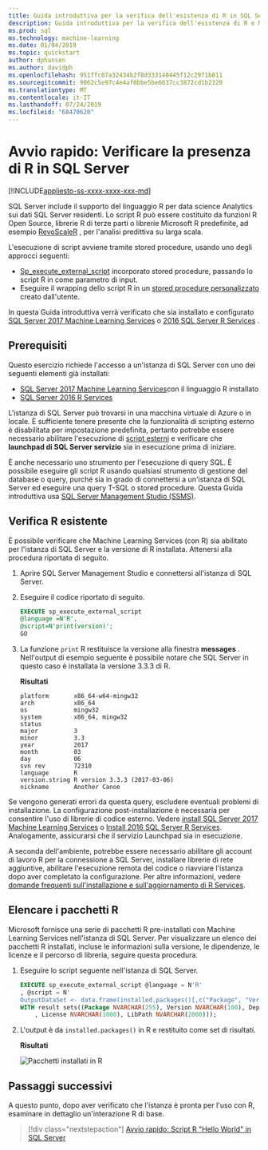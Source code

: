 ```yaml
---
title: Guida introduttiva per la verifica dell'esistenza di R in SQL Server
description: Guida introduttiva per la verifica dell'esistenza di R e Machine Learning Services in SQL Server.
ms.prod: sql
ms.technology: machine-learning
ms.date: 01/04/2019
ms.topic: quickstart
author: dphansen
ms.author: davidph
ms.openlocfilehash: 951ffc07a32434b2f8d333140445f12c2971b811
ms.sourcegitcommit: 9062c5e97c4e4af0bbe5be6637cc3872cd1b2320
ms.translationtype: MT
ms.contentlocale: it-IT
ms.lasthandoff: 07/24/2019
ms.locfileid: "68470620"
---
```

# <a name="quickstart-verify-r-exists-in-sql-server"></a>Avvio rapido: Verificare la presenza di R in SQL Server 
[!INCLUDE[appliesto-ss-xxxx-xxxx-xxx-md](../../includes/appliesto-ss-xxxx-xxxx-xxx-md.md)]

SQL Server include il supporto del linguaggio R per data science Analytics sui dati SQL Server residenti. Lo script R può essere costituito da funzioni R Open Source, librerie R di terze parti o librerie Microsoft R predefinite, ad esempio [RevoScaleR](../r/revoscaler-overview.md) , per l'analisi predittiva su larga scala.

L'esecuzione di script avviene tramite stored procedure, usando uno degli approcci seguenti:

+ [Sp_execute_external_script](https://docs.microsoft.com/sql/relational-databases/system-stored-procedures/sp-execute-external-script-transact-sql) incorporato stored procedure, passando lo script R in come parametro di input.
+ Eseguire il wrapping dello script R in un [stored procedure personalizzato](sqldev-in-database-r-for-sql-developers.md) creato dall'utente.

In questa Guida introduttiva verrà verificato che sia installato e configurato [SQL Server 2017 Machine Learning Services](../what-is-sql-server-machine-learning.md) o [2016 SQL Server R Services](../r/sql-server-r-services.md) .

## <a name="prerequisites"></a>Prerequisiti

Questo esercizio richiede l'accesso a un'istanza di SQL Server con uno dei seguenti elementi già installati:

+ [SQL Server 2017 Machine Learning Services](../install/sql-machine-learning-services-windows-install.md)con il linguaggio R installato
+ [SQL Server 2016 R Services](../install/sql-r-services-windows-install.md)

L'istanza di SQL Server può trovarsi in una macchina virtuale di Azure o in locale. È sufficiente tenere presente che la funzionalità di scripting esterno è disabilitata per impostazione predefinita, pertanto potrebbe essere necessario abilitare l'esecuzione di [script esterni](../install/sql-machine-learning-services-windows-install.md#bkmk_enableFeature) e verificare che **launchpad di SQL Server servizio** sia in esecuzione prima di iniziare.

È anche necessario uno strumento per l'esecuzione di query SQL. È possibile eseguire gli script R usando qualsiasi strumento di gestione del database o query, purché sia in grado di connettersi a un'istanza di SQL Server ed eseguire una query T-SQL o stored procedure. Questa Guida introduttiva usa [SQL Server Management Studio (SSMS)](https://docs.microsoft.com/sql/ssms/sql-server-management-studio-ssms).

## <a name="verify-r-exists"></a>Verifica R esistente

È possibile verificare che Machine Learning Services (con R) sia abilitato per l'istanza di SQL Server e la versione di R installata. Attenersi alla procedura riportata di seguito.

1. Aprire SQL Server Management Studio e connettersi all'istanza di SQL Server.

2. Eseguire il codice riportato di seguito. 

    ```SQL
    EXECUTE sp_execute_external_script
    @language =N'R',
    @script=N'print(version)';
    GO
    ```

3. La funzione `print` R restituisce la versione alla finestra **messages** . Nell'output di esempio seguente è possibile notare che SQL Server in questo caso è installata la versione 3.3.3 di R.

    **Risultati**

    ```text
    platform       x86_64-w64-mingw32          
    arch           x86_64                      
    os             mingw32                     
    system         x86_64, mingw32             
    status                                     
    major          3                           
    minor          3.3                         
    year           2017                        
    month          03                          
    day            06                          
    svn rev        72310                       
    language       R                           
    version.string R version 3.3.3 (2017-03-06)
    nickname       Another Canoe               
    ```

Se vengono generati errori da questa query, escludere eventuali problemi di installazione. La configurazione post-installazione è necessaria per consentire l'uso di librerie di codice esterno. Vedere [install SQL Server 2017 Machine Learning Services](../install/sql-machine-learning-services-windows-install.md) o [Install 2016 SQL Server R Services](../install/sql-r-services-windows-install.md). Analogamente, assicurarsi che il servizio Launchpad sia in esecuzione.

A seconda dell'ambiente, potrebbe essere necessario abilitare gli account di lavoro R per la connessione a SQL Server, installare librerie di rete aggiuntive, abilitare l'esecuzione remota del codice o riavviare l'istanza dopo aver completato la configurazione. Per altre informazioni, vedere [domande frequenti sull'installazione e sull'aggiornamento di R Services](../r/upgrade-and-installation-faq-sql-server-r-services.md).

## <a name="list-r-packages"></a>Elencare i pacchetti R

Microsoft fornisce una serie di pacchetti R pre-installati con Machine Learning Services nell'istanza di SQL Server. Per visualizzare un elenco dei pacchetti R installati, incluse le informazioni sulla versione, le dipendenze, le licenze e il percorso di libreria, seguire questa procedura.

1. Eseguire lo script seguente nell'istanza di SQL Server.

    ```SQL
    EXECUTE sp_execute_external_script @language = N'R'
    , @script = N'
    OutputDataSet <- data.frame(installed.packages()[,c("Package", "Version", "Depends", "License", "LibPath")]);'
    WITH result sets((Package NVARCHAR(255), Version NVARCHAR(100), Depends NVARCHAR(4000)
        , License NVARCHAR(1000), LibPath NVARCHAR(2000)));
    ```

2. L'output è da `installed.packages()` in R e restituito come set di risultati.

    **Risultati**

    ![Pacchetti installati in R](./media/rsql-installed-packages.png)

## <a name="next-steps"></a>Passaggi successivi

A questo punto, dopo aver verificato che l'istanza è pronta per l'uso con R, esaminare in dettaglio un'interazione R di base.

> [!div class="nextstepaction"]
> [Avvio rapido: Script R "Hello World" in SQL Server](quickstart-r-run-using-tsql.md)
